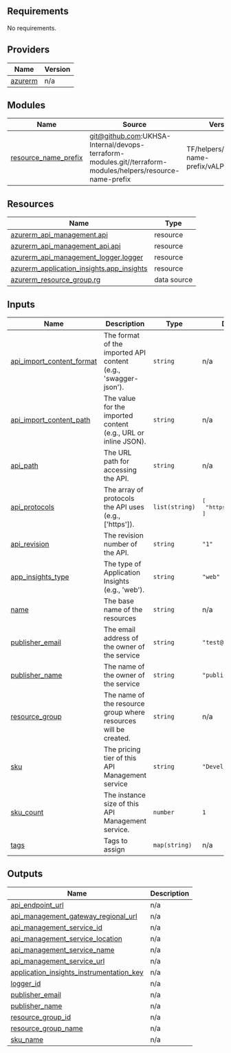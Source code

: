 <!-- BEGIN_TF_DOCS -->
## Requirements

No requirements.

## Providers

| Name | Version |
|------|---------|
| <a name="provider_azurerm"></a> [azurerm](#provider\_azurerm) | n/a |

## Modules

| Name | Source | Version |
|------|--------|---------|
| <a name="module_resource_name_prefix"></a> [resource\_name\_prefix](#module\_resource\_name\_prefix) | git@github.com:UKHSA-Internal/devops-terraform-modules.git//terraform-modules/helpers/resource-name-prefix | TF/helpers/resource-name-prefix/vALPHA_0.0.2 |

## Resources

| Name | Type |
|------|------|
| [azurerm_api_management.api](https://registry.terraform.io/providers/hashicorp/azurerm/latest/docs/resources/api_management) | resource |
| [azurerm_api_management_api.api](https://registry.terraform.io/providers/hashicorp/azurerm/latest/docs/resources/api_management_api) | resource |
| [azurerm_api_management_logger.logger](https://registry.terraform.io/providers/hashicorp/azurerm/latest/docs/resources/api_management_logger) | resource |
| [azurerm_application_insights.app_insights](https://registry.terraform.io/providers/hashicorp/azurerm/latest/docs/resources/application_insights) | resource |
| [azurerm_resource_group.rg](https://registry.terraform.io/providers/hashicorp/azurerm/latest/docs/data-sources/resource_group) | data source |

## Inputs

| Name | Description | Type | Default | Required |
|------|-------------|------|---------|:--------:|
| <a name="input_api_import_content_format"></a> [api\_import\_content\_format](#input\_api\_import\_content\_format) | The format of the imported API content (e.g., 'swagger-json'). | `string` | n/a | yes |
| <a name="input_api_import_content_path"></a> [api\_import\_content\_path](#input\_api\_import\_content\_path) | The value for the imported content (e.g., URL or inline JSON). | `string` | n/a | yes |
| <a name="input_api_path"></a> [api\_path](#input\_api\_path) | The URL path for accessing the API. | `string` | n/a | yes |
| <a name="input_api_protocols"></a> [api\_protocols](#input\_api\_protocols) | The array of protocols the API uses (e.g., ['https']). | `list(string)` | <pre>[<br>  "https"<br>]</pre> | no |
| <a name="input_api_revision"></a> [api\_revision](#input\_api\_revision) | The revision number of the API. | `string` | `"1"` | no |
| <a name="input_app_insights_type"></a> [app\_insights\_type](#input\_app\_insights\_type) | The type of Application Insights (e.g., 'web'). | `string` | `"web"` | no |
| <a name="input_name"></a> [name](#input\_name) | The base name of the resources | `string` | n/a | yes |
| <a name="input_publisher_email"></a> [publisher\_email](#input\_publisher\_email) | The email address of the owner of the service | `string` | `"test@contoso.com"` | no |
| <a name="input_publisher_name"></a> [publisher\_name](#input\_publisher\_name) | The name of the owner of the service | `string` | `"publisher"` | no |
| <a name="input_resource_group"></a> [resource\_group](#input\_resource\_group) | The name of the resource group where resources will be created. | `string` | n/a | yes |
| <a name="input_sku"></a> [sku](#input\_sku) | The pricing tier of this API Management service | `string` | `"Developer"` | no |
| <a name="input_sku_count"></a> [sku\_count](#input\_sku\_count) | The instance size of this API Management service. | `number` | `1` | no |
| <a name="input_tags"></a> [tags](#input\_tags) | Tags to assign | `map(string)` | n/a | yes |

## Outputs

| Name | Description |
|------|-------------|
| <a name="output_api_endpoint_url"></a> [api\_endpoint\_url](#output\_api\_endpoint\_url) | n/a |
| <a name="output_api_management_gateway_regional_url"></a> [api\_management\_gateway\_regional\_url](#output\_api\_management\_gateway\_regional\_url) | n/a |
| <a name="output_api_management_service_id"></a> [api\_management\_service\_id](#output\_api\_management\_service\_id) | n/a |
| <a name="output_api_management_service_location"></a> [api\_management\_service\_location](#output\_api\_management\_service\_location) | n/a |
| <a name="output_api_management_service_name"></a> [api\_management\_service\_name](#output\_api\_management\_service\_name) | n/a |
| <a name="output_api_management_service_url"></a> [api\_management\_service\_url](#output\_api\_management\_service\_url) | n/a |
| <a name="output_application_insights_instrumentation_key"></a> [application\_insights\_instrumentation\_key](#output\_application\_insights\_instrumentation\_key) | n/a |
| <a name="output_logger_id"></a> [logger\_id](#output\_logger\_id) | n/a |
| <a name="output_publisher_email"></a> [publisher\_email](#output\_publisher\_email) | n/a |
| <a name="output_publisher_name"></a> [publisher\_name](#output\_publisher\_name) | n/a |
| <a name="output_resource_group_id"></a> [resource\_group\_id](#output\_resource\_group\_id) | n/a |
| <a name="output_resource_group_name"></a> [resource\_group\_name](#output\_resource\_group\_name) | n/a |
| <a name="output_sku_name"></a> [sku\_name](#output\_sku\_name) | n/a |
<!-- END_TF_DOCS -->